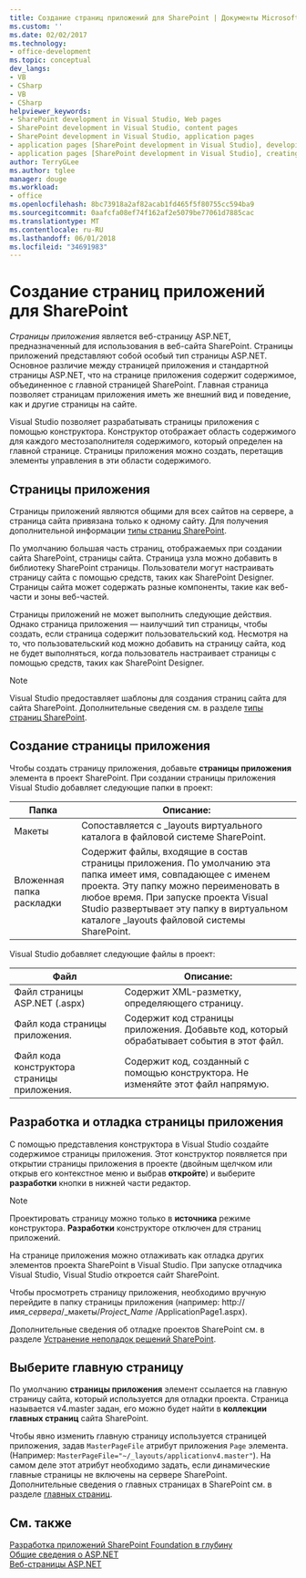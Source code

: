 ```yaml
---
title: Создание страниц приложений для SharePoint | Документы Microsoft
ms.custom: ''
ms.date: 02/02/2017
ms.technology:
- office-development
ms.topic: conceptual
dev_langs:
- VB
- CSharp
- VB
- CSharp
helpviewer_keywords:
- SharePoint development in Visual Studio, Web pages
- SharePoint development in Visual Studio, content pages
- SharePoint development in Visual Studio, application pages
- application pages [SharePoint development in Visual Studio], developing
- application pages [SharePoint development in Visual Studio], creating
author: TerryGLee
ms.author: tglee
manager: douge
ms.workload:
- office
ms.openlocfilehash: 8bc73918a2af82acab1fd465f5f80755cc594ba9
ms.sourcegitcommit: 0aafcfa08ef74f162af2e5079be77061d7885cac
ms.translationtype: MT
ms.contentlocale: ru-RU
ms.lasthandoff: 06/01/2018
ms.locfileid: "34691983"
---
```

# <a name="creating-application-pages-for-sharepoint"></a>Создание страниц приложений для SharePoint
  *Страницы приложения* является веб-страницу ASP.NET, предназначенный для использования в веб-сайта SharePoint. Страницы приложений представляют собой особый тип страницы ASP.NET. Основное различие между страницей приложения и стандартной страницы ASP.NET, что на странице приложения содержит содержимое, объединенное с главной страницей SharePoint. Главная страница позволяет страницам приложения иметь же внешний вид и поведение, как и другие страницы на сайте.  
  
 Visual Studio позволяет разрабатывать страницы приложения с помощью конструктора. Конструктор отображает область содержимого для каждого местозаполнителя содержимого, который определен на главной странице. Страницы приложения можно создать, перетащив элементы управления в эти области содержимого.  
  
## <a name="application-pages"></a>Страницы приложения
 Страницы приложений являются общими для всех сайтов на сервере, а страница сайта привязана только к одному сайту. Для получения дополнительной информации [типы страниц SharePoint](http://go.microsoft.com/fwlink/?LinkID=211584).  
  
 По умолчанию большая часть страниц, отображаемых при создании сайта SharePoint, страницы сайта. Страница узла можно добавить в библиотеку SharePoint страницы. Пользователи могут настраивать страницу сайта с помощью средств, таких как SharePoint Designer. Страницы сайта может содержать разные компоненты, такие как веб-части и зоны веб-частей.  
  
 Страницы приложений не может выполнить следующие действия. Однако страница приложения — наилучший тип страницы, чтобы создать, если страница содержит пользовательский код. Несмотря на то, что пользовательский код можно добавить на страницу сайта, код не будет выполняться, когда пользователь настраивает страницы с помощью средств, таких как SharePoint Designer.  
  
> [!NOTE]  
>  Visual Studio предоставляет шаблоны для создания страниц сайта для сайта SharePoint. Дополнительные сведения см. в разделе [типы страниц SharePoint](http://go.microsoft.com/fwlink/?LinkID=211584).  
  
## <a name="create-an-application-page"></a>Создание страницы приложения
 Чтобы создать страницу приложения, добавьте **страницы приложения** элемента в проект SharePoint. При создании страницы приложения Visual Studio добавляет следующие папки в проект:  
  
|Папка|Описание:|  
|------------|-----------------|  
|Макеты|Сопоставляется с _layouts виртуального каталога в файловой системе SharePoint.|  
|Вложенная папка раскладки|Содержит файлы, входящие в состав страницы приложения. По умолчанию эта папка имеет имя, совпадающее с именем проекта. Эту папку можно переименовать в любое время. При запуске проекта Visual Studio развертывает эту папку в виртуальном каталоге _layouts файловой системы SharePoint.|  
  
 Visual Studio добавляет следующие файлы в проект:  
  
|Файл|Описание:|  
|----------|-----------------|  
|Файл страницы ASP.NET (.aspx)|Содержит XML-разметку, определяющего страницу.|  
|Файл кода страницы приложения.|Содержит код страницы приложения. Добавьте код, который обрабатывает события в этот файл.|  
|Файл кода конструктора страницы приложения.|Содержит код, созданный с помощью конструктора. Не изменяйте этот файл напрямую.|  
  
## <a name="design-and-debug-an-application-page"></a>Разработка и отладка страницы приложения
 С помощью представления конструктора в Visual Studio создайте содержимое страницы приложения. Этот конструктор появляется при открытии страницы приложения в проекте (двойным щелчком или открыв его контекстное меню и выбрав **откройте**) и выберите **разработки** кнопки в нижней части редактор.  
  
> [!NOTE]  
>  Проектировать страницу можно только в **источника** режиме конструктора. **Разработки** конструкторе отключен для страниц приложений.  
  
 На странице приложения можно отлаживать как отладка других элементов проекта SharePoint в Visual Studio. При запуске отладчика Visual Studio, Visual Studio откроется сайт SharePoint.  
  
 Чтобы просмотреть страницу приложения, необходимо вручную перейдите в папку страницы приложения (например: http://*имя_сервера*/_макеты/*Project_Name*  /ApplicationPage1.aspx).  
  
 Дополнительные сведения об отладке проектов SharePoint см. в разделе [Устранение неполадок решений SharePoint](../sharepoint/troubleshooting-sharepoint-solutions.md).  
  
## <a name="choose-a-master-page"></a>Выберите главную страницу
 По умолчанию **страницы приложения** элемент ссылается на главную страницу сайта, который используется для отладки проекта. Страница называется v4.master задан, его можно будет найти в **коллекции главных страниц** сайта SharePoint.  
  
 Чтобы явно изменить главную страницу используется страницей приложения, задав `MasterPageFile` атрибут приложения `Page` элемента. (Например: `MasterPageFile="~/_layouts/applicationv4.master"`). На самом деле этот атрибут необходимо задать, если динамические главные страницы не включены на сервере SharePoint. Дополнительные сведения о главных страницах в SharePoint см. в разделе [главных страниц](http://go.microsoft.com/fwlink/?LinkID=169281).  
  
## <a name="see-also"></a>См. также
 [Разработка приложений SharePoint Foundation в глубину](http://go.microsoft.com/fwlink/?LinkID=182103)   
 [Общие сведения о ASP.NET](/aspnet/overview)   
 [Веб-страницы ASP.NET](/aspnet/web-pages/index)   
  
